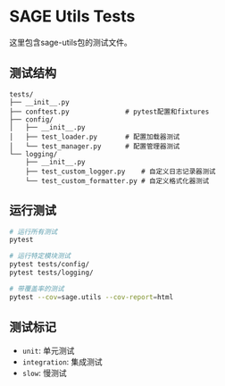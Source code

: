 # SAGE Utils Tests

这里包含sage-utils包的测试文件。

## 测试结构

```
tests/
├── __init__.py
├── conftest.py              # pytest配置和fixtures
├── config/
│   ├── __init__.py
│   ├── test_loader.py       # 配置加载器测试
│   └── test_manager.py      # 配置管理器测试
└── logging/
    ├── __init__.py
    ├── test_custom_logger.py    # 自定义日志记录器测试
    └── test_custom_formatter.py # 自定义格式化器测试
```

## 运行测试

```bash
# 运行所有测试
pytest

# 运行特定模块测试
pytest tests/config/
pytest tests/logging/

# 带覆盖率的测试
pytest --cov=sage.utils --cov-report=html
```

## 测试标记

- `unit`: 单元测试
- `integration`: 集成测试  
- `slow`: 慢测试
